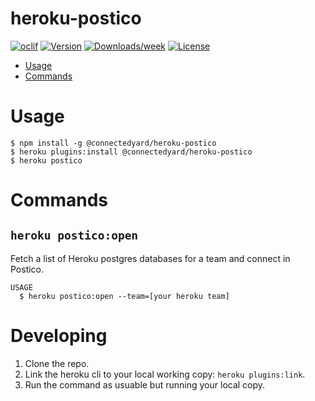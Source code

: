 heroku-postico
==============

[![oclif](https://img.shields.io/badge/cli-oclif-brightgreen.svg)](https://oclif.io)
[![Version](https://img.shields.io/npm/v/heroku-postico.svg)](https://npmjs.org/package/heroku-postico)
[![Downloads/week](https://img.shields.io/npm/dw/heroku-postico.svg)](https://npmjs.org/package/heroku-postico)
[![License](https://img.shields.io/npm/l/heroku-postico.svg)](https://github.com/PhinCo/heroku-postico/blob/master/package.json)

* [Usage](#usage)
* [Commands](#commands)

# Usage
```sh-session
$ npm install -g @connectedyard/heroku-postico
$ heroku plugins:install @connectedyard/heroku-postico
$ heroku postico
```

# Commands

## `heroku postico:open`

Fetch a list of Heroku postgres databases for a team and connect in Postico.

```
USAGE
  $ heroku postico:open --team=[your heroku team]
```


# Developing

1. Clone the repo.
2. Link the heroku cli to your local working copy: `heroku plugins:link`.
3. Run the command as usuable but running your local copy.